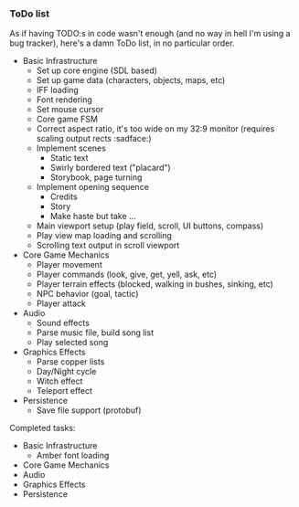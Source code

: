 ### ToDo list

As if having TODO:s in code wasn't enough (and no way in hell I'm using a bug
tracker), here's a damn ToDo list, in no particular order.

* Basic Infrastructure
    * Set up core engine (SDL based)
    * Set up game data (characters, objects, maps, etc)
    * IFF loading
    * Font rendering
    * Set mouse cursor
    * Core game FSM
    * Correct aspect ratio, it's too wide on my 32:9 monitor (requires scaling output rects :sadface:)
    * Implement scenes
        * Static text
        * Swirly bordered text ("placard")
        * Storybook, page turning
    * Implement opening sequence
        * Credits
        * Story
        * Make haste but take ...
    * Main viewport setup (play field, scroll, UI buttons, compass)
    * Play view map loading and scrolling
    * Scrolling text output in scroll viewport
* Core Game Mechanics
    * Player movement
    * Player commands (look, give, get, yell, ask, etc)
    * Player terrain effects (blocked, walking in bushes, sinking, etc)
    * NPC behavior (goal, tactic)
    * Player attack
* Audio
    * Sound effects
    * Parse music file, build song list
    * Play selected song
* Graphics Effects
    * Parse copper lists
    * Day/Night cycle
    * Witch effect
    * Teleport effect
* Persistence
    * Save file support (protobuf)


Completed tasks:
* Basic Infrastructure
    * Amber font loading
* Core Game Mechanics
* Audio
* Graphics Effects
* Persistence
